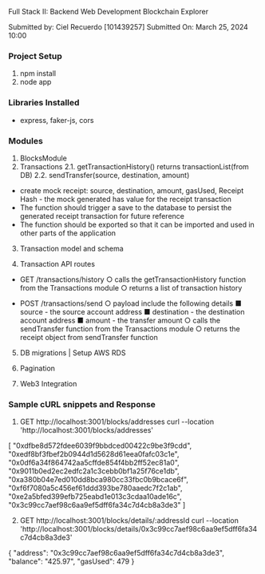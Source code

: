 Full Stack II: Backend Web Development Blockchain Explorer

Submitted by: Ciel Recuerdo [101439257]
Submitted On: March 25, 2024 10:00

### Project Setup
1. npm install
2. node app

### Libraries Installed
- express, faker-js, cors

### Modules
1. BlocksModule
2. Transactions 
2.1. getTransactionHistory() returns transactionList(from DB)
2.2. sendTransfer(source, destination, amount)
- create mock receipt: source, destination, amount, gasUsed, Receipt Hash - the mock generated has value for the receipt transaction
- The function should trigger a save to the database to persist the generated receipt transaction for future reference
- The function should be exported so that it can be imported and used in other parts of the application

3. Transaction model and schema <DONE>

4. Transaction API routes
- GET /transactions/history
○ calls the getTransactionHistory function from the Transactions module
○ returns a list of transaction history

- POST /transactions/send
○ payload include the following details
■ source - the source account address
■ destination - the destination account address
■ amount - the transfer amount
○ calls the sendTransfer function from the Transactions module
○ returns the receipt object from sendTransfer function

5. DB migrations | Setup AWS RDS

6. Pagination

7. Web3 Integration

### Sample cURL snippets and Response
1. GET http://localhost:3001/blocks/addresses
curl --location 'http://localhost:3001/blocks/addresses'

[
    "0xdfbe8d572fdee6039f9bbdced00422c9be3f9cdd",
    "0xedf8bf3fbef2b0944d1d5628d61eea0fafc03c1e",
    "0x0df6a34f864742aa5cffde854f4bb2ff52ec81a0",
    "0x9011b0ed2ec2edfc2a1c3cebb0bf1a25f76ce1db",
    "0xa380b04e7ed010dd8bca980cc33fbc0b9bcace6f",
    "0xf6f7080a5c456ef61ddd393be780aaedc7f2c1ab",
    "0xe2a5bfed399efb725eabd1e013c3cdaa10ade16c",
    "0x3c99cc7aef98c6aa9ef5dff6fa34c7d4cb8a3de3"
]

2. GET http://localhost:3001/blocks/details/:addressId
curl --location 'http://localhost:3001/blocks/details/0x3c99cc7aef98c6aa9ef5dff6fa34c7d4cb8a3de3'

{
    "address": "0x3c99cc7aef98c6aa9ef5dff6fa34c7d4cb8a3de3",
    "balance": "425.97",
    "gasUsed": 479
}